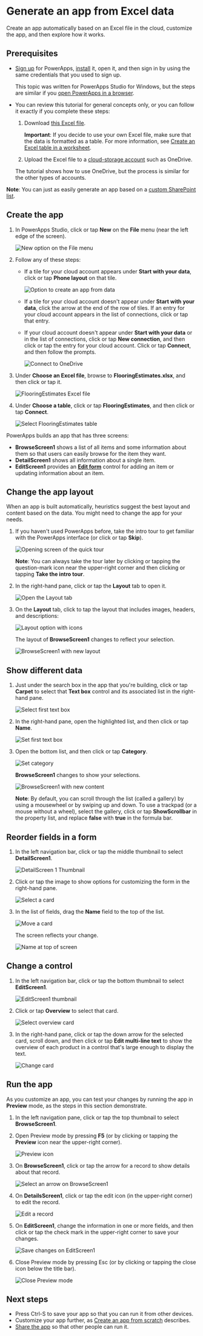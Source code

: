<properties
	pageTitle="Generate an app from Excel data | Microsoft PowerApps"
	description="Create an app automatically based on an Excel file in the cloud, customize the app, and then explore how it works."
	services=""
	suite="powerapps"
	documentationCenter="na"
	authors="sarafankit"
	manager="anneta"
	editor=""
	tags=""/>

<tags
   ms.service="powerapps"
   ms.devlang="na"
   ms.topic="get-started-article"
   ms.tgt_pltfrm="na"
   ms.workload="na"
   ms.date="10/16/2016"
   ms.author="ankitsar"/>

# Generate an app from Excel data #
Create an app automatically based on an Excel file in the cloud, customize the app, and then explore how it works.

## Prerequisites ##
- [Sign up](signup-for-powerapps.md) for PowerApps, [install](http://aka.ms/powerappsinstall) it, open it, and then sign in by using the same credentials that you used to sign up.

	This topic was written for PowerApps Studio for Windows, but the steps are similar if you [open PowerApps in a browser](create-app-browser.md).

- You can review this tutorial for general concepts only, or you can follow it exactly if you complete these steps:

	1. Download [this Excel file](https://az787822.vo.msecnd.net/documentation/get-started-from-data/FlooringEstimates.xlsx).

		**Important**: If you decide to use your own Excel file, make sure that the data is formatted as a table. For more information, see [Create an Excel table in a worksheet](https://support.office.com/en-us/article/Create-an-Excel-table-in-a-worksheet-E81AA349-B006-4F8A-9806-5AF9DF0AC664).

	1. Upload the Excel file to a [cloud-storage account](cloud-storage-blob-connections.md) such as OneDrive.

	The tutorial shows how to use OneDrive, but the process is similar for the other types of accounts.

**Note**: You can just as easily generate an app based on a [custom SharePoint list](app-from-sharepoint.md).

## Create the app ##
1. In PowerApps Studio, click or tap **New** on the **File** menu (near the left edge of the screen).

	![New option on the File menu](./media/get-started-create-from-data/file-new.png)

1. Follow any of these steps:

	- If a tile for your cloud account appears under **Start with your data**, click or tap **Phone layout** on that tile.

		![Option to create an app from data](./media/get-started-create-from-data/create-from-data.png)

	- If a tile for your cloud account doesn't appear under **Start with your data**, click the arrow at the end of the row of tiles. If an entry for your cloud account appears in the list of connections, click or tap that entry.

	- If your cloud account doesn't appear under **Start with your data** or in the list of connections, click or tap **New connection**, and then click or tap the entry for your cloud account. Click or tap **Connect**, and then follow the prompts.

		![Connect to OneDrive](./media/get-started-create-from-data/connect-onedrive.png)

1. Under **Choose an Excel file**, browse to **FlooringEstimates.xlsx**, and then click or tap it.

	![FlooringEstimates Excel file](./media/get-started-create-from-data/choose-spreadsheet.png)  

1. Under **Choose a table**, click or tap **FlooringEstimates**, and then click or tap **Connect**.  

	![Select FlooringEstimates table](./media/get-started-create-from-data/choose-table.png)

PowerApps builds an app that has three screens:

- **BrowseScreen1** shows a list of all items and some information about them so that users can easily browse for the item they want.
- **DetailScreen1** shows all information about a single item.
- **EditScreen1** provides an **[Edit form](add-form.md)** control for adding an item or updating information about an item.

## Change the app layout ##
When an app is built automatically, heuristics suggest the best layout and content based on the data. You might need to change the app for your needs.

1. If you haven't used PowerApps before, take the intro tour to get familiar with the PowerApps interface (or click or tap **Skip**).

	![Opening screen of the quick tour](./media/get-started-create-from-data/quick-tour.png)

	**Note**: You can always take the tour later by clicking or tapping the question-mark icon near the upper-right corner and then clicking or tapping **Take the intro tour**.

1. In the right-hand pane, click or tap the **Layout** tab to open it.

	![Open the Layout tab](./media/get-started-create-from-data/open-layout-tab.png)

1. On the **Layout** tab, click to tap the layout that includes images, headers, and descriptions:

	![Layout option with icons](./media/get-started-create-from-data/change-layout.png)

	The layout of **BrowseScreen1** changes to reflect your selection.

	![BrowseScreen1 with new layout](./media/get-started-create-from-data/browse-layout.png)

## Show different data ##
1.  Just under the search box in the app that you're building, click or tap **Carpet** to select that **Text box** control and its associated list in the right-hand pane.

	![Select first text box](./media/get-started-create-from-data/select-gallery-textbox.png)

1. In the right-hand pane, open the highlighted list, and then click or tap **Name**.

	![Set first text box](./media/get-started-create-from-data/set-gallery-textbox.png)

1. Open the bottom list, and then click or tap **Category**.

	![Set category](./media/get-started-create-from-data/set-category.png)

	**BrowseScreen1** changes to show your selections.

	![BrowseScreen1 with new content](./media/get-started-create-from-data/browse-content.png)

	**Note**: By default, you can scroll through the list (called a gallery) by using a mousewheel or by swiping up and down. To use a trackpad (or a mouse without a wheel), select the gallery, click or tap **ShowScrollbar** in the property list, and replace **false** with **true** in the formula bar.

## Reorder fields in a form ##
1. In the left navigation bar, click or tap the middle thumbnail to select **DetailScreen1**.

	![DetailScreen 1 Thumbnail](./media/get-started-create-from-data/detail-screen-thumbnail.png)

1. Click or tap the image to show options for customizing the form in the right-hand pane.

	![Select a card](./media/get-started-create-from-data/select-card.png)

1. In the list of fields, drag the **Name** field to the top of the list.

	![Move a card](./media/get-started-create-from-data/move-card.png)

	The screen reflects your change.

	![Name at top of screen](./media/get-started-create-from-data/name-first.png)

## Change a control ##
1. In the left navigation bar, click or tap the bottom thumbnail to select **EditScreen1**.

	![EditScreen1 thumbnail](./media/get-started-create-from-data/edit-screen-thumbnail.png)

1. Click or tap **Overview** to select that card.

	![Select overview card](./media/get-started-create-from-data/select-overview.png)

1. In the right-hand pane, click or tap the down arrow for the selected card, scroll down, and then click or tap **Edit multi-line text** to show the overview of each product in a control that's large enough to display the text.

	![Change card](./media/get-started-create-from-data/card-selector.png)

## Run the app ##
As you customize an app, you can test your changes by running the app in **Preview** mode, as the steps in this section demonstrate.

1. In the left navigation pane, click or tap the top thumbnail to select **BrowseScreen1**.

1. Open Preview mode by pressing **F5** (or by clicking or tapping the **Preview** icon near the upper-right corner).

	![Preview icon](./media/get-started-create-from-data/open-preview.png)

1. On **BrowseScreen1**, click or tap the arrow for a record to show details about that record.

	![Select an arrow on BrowseScreen1](./media/get-started-create-from-data/select-record.png)

1. On **DetailsScreen1**, click or tap the edit icon (in the upper-right corner) to edit the record.

	![Edit a record](./media/get-started-create-from-data/edit-record.png)

1. On **EditScreen1**, change the information in one or more fields, and then click or tap the check mark in the upper-right corner to save your changes.

	![Save changes on EditScreen1](./media/get-started-create-from-data/save-record.png)

1. Close Preview mode by pressing Esc (or by clicking or tapping the close icon below the title bar).

	![Close Preview mode](./media/get-started-create-from-data/close-preview.png)

## Next steps ##
- Press Ctrl-S to save your app so that you can run it from other devices.
- Customize your app further, as [Create an app from scratch](get-started-create-from-blank.md) describes.
- [Share the app](share-app.md) so that other people can run it.
